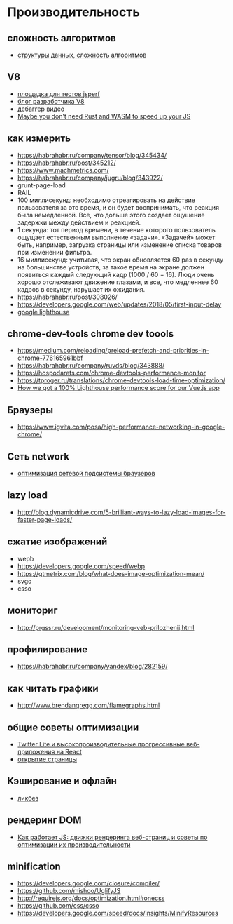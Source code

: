 # Производительность

## сложность алгоритмов 

 * [структуры данных, сложность алгоритмов](https://habrahabr.ru/post/310794/)

## V8

 * [площадка для тестов jsperf](https://jsperf.com/popular)
 * [блог разработчика V8](https://mrale.ph/blog/2015/04/12/jsunderhood.html)
 * [дебаггер](https://github.com/mraleph/irhydra) [видео](https://www.youtube.com/watch?v=pycQWDuCBN8)
 * [Maybe you don't need Rust and WASM to speed up your JS](https://mrale.ph/blog/2018/02/03/maybe-you-dont-need-rust-to-speed-up-your-js.html)
 
##  как измерить

 * https://habrahabr.ru/company/tensor/blog/345434/
 * https://habrahabr.ru/post/345212/
 * https://www.machmetrics.com/
 * https://habrahabr.ru/company/jugru/blog/343922/
 * grunt-page-load
 * RAIL
 * 100 миллисекунд: необходимо отреагировать на действие пользователя за это время, и он будет воспринимать, что реакция была немедленной. Все, что дольше этого создает ощущение  задержки между действием и реакцией.
 * 1 секунда: тот период времени, в течение которого пользователь ощущает естественным выполнение «задачи». «Задачей» может быть, например, загрузка страницы или изменение списка  товаров при изменении фильтра.
 * 16 миллисекунд: учитывая, что экран обновляется 60 раз в секунду на большинстве устройств, за такое время на экране должен появиться каждый следующий кадр (1000 / 60 = 16). Люди  очень хорошо отслеживают движение глазами, и все, что медленнее 60 кадров в секунду, нарушает их ожидания.
 * https://habrahabr.ru/post/308026/
 * https://developers.google.com/web/updates/2018/05/first-input-delay
 * [google lighthouse](https://developers.google.com/web/updates/2018/05/lighthouse)

##  chrome-dev-tools chrome dev toools

 * https://medium.com/reloading/preload-prefetch-and-priorities-in-chrome-776165961bbf
 * https://habrahabr.ru/company/ruvds/blog/343888/
 * https://hospodarets.com/chrome-devtools-performance-monitor
 * https://tproger.ru/translations/chrome-devtools-load-time-optimization/
 * [How we got a 100% Lighthouse performance score for our Vue.js app](https://checklyhq.com/blog/2018/08/how-we-got-a-100-lighthouse-performance-score-for-our-vue.js-app/)

## Браузеры

 * https://www.igvita.com/posa/high-performance-networking-in-google-chrome/

## Сеть network

 * [оптимизация сетевой подсистемы браузеров](https://habr.com/company/ruvds/blog/354070/)

##  lazy load

 * http://blog.dynamicdrive.com/5-brilliant-ways-to-lazy-load-images-for-faster-page-loads/

##  сжатие изображений 

 * wepb
 * https://developers.google.com/speed/webp
 * https://gtmetrix.com/blog/what-does-image-optimization-mean/
 * svgo
 * csso

##  мониториг

 * http://prgssr.ru/development/monitoring-veb-prilozhenij.html

##  профилирование

 * https://habrahabr.ru/company/yandex/blog/282159/

##  как читать графики

 * http://www.brendangregg.com/flamegraphs.html

##  общие советы оптимизации

 * [Twitter Lite и высокопроизводительные прогрессивные веб-приложения на React](https://habrahabr.ru/post/327494/)
 * [открытие страницы](https://habr.com/post/274129/)

## Кэширование и офлайн

 * [ликбез](https://habr.com/post/274129/)

##  рендеринг DOM

 * [Как работает JS: движки рендеринга веб-страниц и советы по оптимизации их производительности](https://habrahabr.ru/company/ruvds/blog/351802/)

##  minification

 * https://developers.google.com/closure/compiler/
 * https://github.com/mishoo/UglifyJS
 * http://requirejs.org/docs/optimization.html#onecss
 * https://github.com/css/csso
 * https://developers.google.com/speed/docs/insights/MinifyResources

